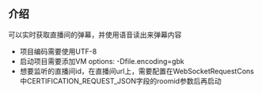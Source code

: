 ## 介绍
可以实时获取直播间的弹幕，并使用语音读出来弹幕内容

* 项目编码需要使用UTF-8
* 启动项目需要添加VM options: -Dfile.encoding=gbk
* 想要监听的直播间id，在直播间url上，需要配置在WebSocketRequestCons中CERTIFICATION_REQUEST_JSON字段的roomid参数后再启动